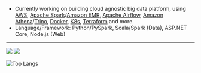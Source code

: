 <!--
### Hi there 👋

**toshi2135/toshi2135** is a ✨ _special_ ✨ repository because its `README.md` (this file) appears on your GitHub profile.

Here are some ideas to get you started:

- 🔭 I’m currently working on ...
- 🌱 I’m currently learning ...
- 👯 I’m looking to collaborate on ...
- 🤔 I’m looking for help with ...
- 💬 Ask me about ...
- 📫 How to reach me: ...
- 😄 Pronouns: ...
- ⚡ Fun fact: ...
-->

- Currently working on building cloud agnostic big data platform, using [AWS](https://aws.amazon.com/), [Apache Spark](https://spark.apache.org/)/[Amazon EMR](https://aws.amazon.com/emr/), [Apache Airflow](https://airflow.apache.org/), [Amazon Athena](https://aws.amazon.com/athena/)/[Trino](https://trino.io/), [Docker](https://www.docker.com/), [K8s](https://kubernetes.io/), [Terraform](https://www.terraform.io/) and more.
- Language/Framework: Python/PySpark, Scala/Spark (Data), ASP.NET Core, Node.js (Web)
---
<img src="https://github-readme-streak-stats.herokuapp.com/?user=toshi2135&theme=dracula"/>
<img src="https://github-readme-stats.vercel.app/api/top-langs?username=toshi2135&count_private=true&include_all_commits=true&hide=jupyter+notebook&show_icons=true&layout=compact&theme=dracula"/> 

![Top Langs](https://github-readme-stats-git-masterrstaa-rickstaa.vercel.app/api/top-langs/?username=toshi2135)
